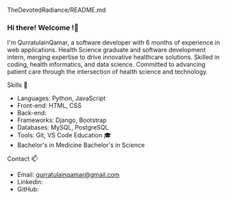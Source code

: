 TheDevotedRadiance/README.md
### Hi there! Welcome !👋
I'm QurratulainQamar, a software developer with 6 months of experience in web applications. 
Health Science graduate and software development intern, merging expertise to drive innovative healthcare solutions. Skilled in coding, health informatics, and data science. Committed to advancing patient care through the intersection of health science and technology.


Skills 🚀
* Languages: Python, JavaScript
* Front-end: HTML, CSS
* Back-end: 
* Frameworks: Django, Bootstrap
* Databases: MySQL, PostgreSQL
* Tools: Git, VS Code
Education 🎓
* Bachelor's in Medicine Bachelor's in Science
  
Contact 📫
* Email: qurratulainqamar@gmail.com
* Linkedin: 
* GitHub: 
